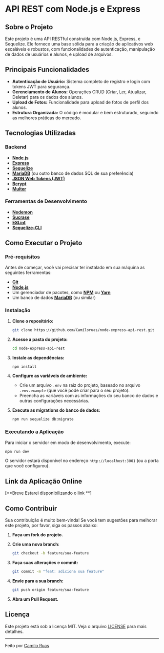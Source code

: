 # API REST com Node.js e Express

## Sobre o Projeto

Este projeto é uma API RESTful construída com Node.js, Express, e Sequelize. Ele fornece uma base sólida para a criação de aplicativos web escaláveis e robustos, com funcionalidades de autenticação, manipulação de dados de usuários e alunos, e upload de arquivos.

## Principais Funcionalidades

- **Autenticação de Usuário:** Sistema completo de registro e login com tokens JWT para segurança.
- **Gerenciamento de Alunos:** Operações CRUD (Criar, Ler, Atualizar, Deletar) para os dados dos alunos.
- **Upload de Fotos:** Funcionalidade para upload de fotos de perfil dos alunos.
- **Estrutura Organizada:** O código é modular e bem estruturado, seguindo as melhores práticas do mercado.

## Tecnologias Utilizadas

### **Backend**

- **[Node.js](https://nodejs.org/en/)**
- **[Express](https://expressjs.com/pt-br/)**
- **[Sequelize](https://sequelize.org/)**
- **[MariaDB](https://mariadb.org/)** (ou outro banco de dados SQL de sua preferência)
- **[JSON Web Tokens (JWT)](https://jwt.io/)**
- **[Bcrypt](https://www.npmjs.com/package/bcrypt)**
- **[Multer](https://www.npmjs.com/package/multer)**

### **Ferramentas de Desenvolvimento**

- **[Nodemon](https://nodemon.io/)**
- **[Sucrase](https://sucrase.io/)**
- **[ESLint](https://eslint.org/)**
- **[Sequelize-CLI](https://www.npmjs.com/package/sequelize-cli)**

## Como Executar o Projeto

### **Pré-requisitos**

Antes de começar, você vai precisar ter instalado em sua máquina as seguintes ferramentas:

- **[Git](https://git-scm.com)**
- **[Node.js](https://nodejs.org/en/)**
- Um gerenciador de pacotes, como **[NPM](https://www.npmjs.com/)** ou **[Yarn](https://yarnpkg.com/)**
- Um banco de dados **[MariaDB](https://mariadb.org/)** (ou similar)

### **Instalação**

1.  **Clone o repositório:**

    ```bash
    git clone https://github.com/Camiloruas/node-express-api-rest.git
    ```

2.  **Acesse a pasta do projeto:**

    ```bash
    cd node-express-api-rest
    ```

3.  **Instale as dependências:**

    ```bash
    npm install
    ```

4.  **Configure as variáveis de ambiente:**

    - Crie um arquivo `.env` na raiz do projeto, baseado no arquivo `.env.example` (que você pode criar para o seu projeto).
    - Preencha as variáveis com as informações do seu banco de dados e outras configurações necessárias.

5.  **Execute as migrations do banco de dados:**

    ```bash
    npm run sequelize db:migrate
    ```

### **Executando a Aplicação**

Para iniciar o servidor em modo de desenvolvimento, execute:

```bash
npm run dev
```

O servidor estará disponível no endereço `http://localhost:3001` (ou a porta que você configurou).

## Link da Aplicação Online

[**Breve Estarei disponibilizando o link **]

## Como Contribuir

Sua contribuição é muito bem-vinda! Se você tem sugestões para melhorar este projeto, por favor, siga os passos abaixo:

1.  **Faça um fork do projeto.**
2.  **Crie uma nova branch:**

    ```bash
    git checkout -b feature/sua-feature
    ```

3.  **Faça suas alterações e commit:**

    ```bash
    git commit -m "feat: adiciona sua feature"
    ```

4.  **Envie para a sua branch:**

    ```bash
    git push origin feature/sua-feature
    ```

5.  **Abra um Pull Request.**

## Licença

Este projeto está sob a licença MIT. Veja o arquivo [LICENSE](LICENSE) para mais detalhes.

---

Feito por [Camilo Ruas](https://github.com/Camiloruas)
